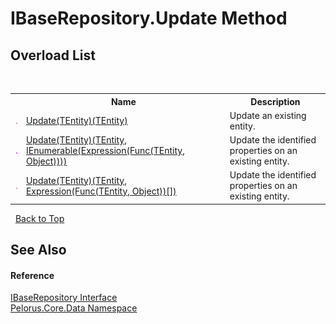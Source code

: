 # IBaseRepository.Update Method 
 


## Overload List
&nbsp;<table><tr><th></th><th>Name</th><th>Description</th></tr><tr><td>![Public method](media/pubmethod.gif "Public method")</td><td><a href="8E4F5357">Update(TEntity)(TEntity)</a></td><td>
Update an existing entity.</td></tr><tr><td>![Public method](media/pubmethod.gif "Public method")</td><td><a href="5846925D">Update(TEntity)(TEntity, IEnumerable(Expression(Func(TEntity, Object))))</a></td><td>
Update the identified properties on an existing entity.</td></tr><tr><td>![Public method](media/pubmethod.gif "Public method")</td><td><a href="403CF02E">Update(TEntity)(TEntity, Expression(Func(TEntity, Object))[])</a></td><td>
Update the identified properties on an existing entity.</td></tr></table>&nbsp;
<a href="#ibaserepository.update-method">Back to Top</a>

## See Also


#### Reference
<a href="30329654">IBaseRepository Interface</a><br /><a href="E27DB326">Pelorus.Core.Data Namespace</a><br />